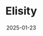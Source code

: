 ---  
layout: startup_page  
title: "Elisity"  
id: "elisity.com"  
permalink: "/elisityelisity.com01232025/"  
website: "https://www.elisity.com/"  
funding_round: "Series B"  
funding_amount: ""  
investors: "Technology Crossover Ventures (TCV), Chevron Technology Ventures (CTV), Insight Partners"  
about: "Elisity is a leader in Zero Trust network security, specializing in identity-based microsegmentation. Their platform enables organizations to achieve least-privilege access rapidly, protecting against ransomware and malware. They focus on providing adaptive security policies for IT, IoT, and OT environments."  
markets: "Network Security, Cybersecurity, Zero Trust, Microsegmentation, Artificial Intelligence (AI), Information Technology"  
hq: "San Jose, California, United States"  
founded_year: "2018"  
linkedin: "https://www.linkedin.com/company/elisity-inc"  
twitter: "https://twitter.com/ElisityECT"  
instagram: ""  
facebook: "https://www.facebook.com/ElisityInc"  
crunchbase: "https://www.crunchbase.com/organization/elisity"  
pitchbook: "https://pitchbook.com/profiles/company/433377-55"  

date_display: "23-Jan-2025"  
date: "2025-01-23"

# SEO Optimization  
meta_title: "Elisity - Series B"  
meta_description: "Elisity, Elisity is a leader in Zero Trust network security, specializing in identity-based microsegmentation. Their platform enables organizations to achieve ..."  
meta_keywords: "Elisity, Network Security, Cybersecurity, Zero Trust, Microsegmentation, Artificial Intelligence (AI), Information Technology, Series B funding"  
canonical_url: "https://startup.projectstartups.com/elisityelisity.com01232025/"  
---